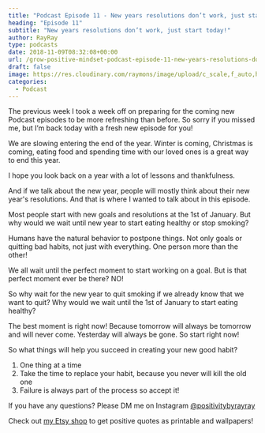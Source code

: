```yaml
---
title: "Podcast Episode 11 - New years resolutions don’t work, just start today!"
heading: "Episode 11"
subtitle: "New years resolutions don’t work, just start today!"
author: RayRay
type: podcasts
date: 2018-11-09T08:32:08+00:00
url: /grow-positive-mindset-podcast-episode-11-new-years-resolutions-dont-work/
draft: false
image: https://res.cloudinary.com/raymons/image/upload/c_scale,f_auto,h_1400,q_74,w_1400/v1538164339/byrayray/New_years_resolutions_don_t_work_just_start_today.jpg
categories:
  - Podcast
---
```


<div class="progressive-iframe" data-src="https://anchor.fm/growpositivemindset/embed/episodes/11---New-years-resolutions-dont-work--just-start-today-e2idri/a-a6cjhi"></div>

The previous week I took a week off on preparing for the coming new Podcast episodes to be more refreshing than before. So sorry if you missed me, but I’m back today with a fresh new episode for you!

We are slowing entering the end of the year. Winter is coming, Christmas is coming, eating food and spending time with our loved ones is a great way to end this year.

I hope you look back on a year with a lot of lessons and thankfulness.


And if we talk about the new year, people will mostly think about their new year's resolutions. And that is where I wanted to talk about in this episode.


Most people start with new goals and resolutions at the 1st of January. But why would we wait until new year to start eating healthy or stop smoking?

Humans have the natural behavior to postpone things. Not only goals or quitting bad habits, not just with everything. One person more than the other!

We all wait until the perfect moment to start working on a goal. But is that perfect moment ever be there? NO!

So why wait for the new year to quit smoking if we already know that we want to quit? Why would we wait until the 1st of January to start eating healthy?

The best moment is right now! Because tomorrow will always be tomorrow and will never come. Yesterday will always be gone. So start right now!

So what things will help you succeed in creating your new good habit?

1. One thing at a time
2. Take the time to replace your habit, because you never will kill the old one
3. Failure is always part of the process so accept it!


If you have any questions? Please DM me on Instagram [@positivitybyrayray](https://instagram.com/positivitybyrayray)

Check out [my Etsy shop](https://www.etsy.com/shop/PositivityByRayRay) to get positive quotes as printable and wallpapers!
